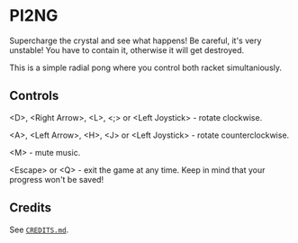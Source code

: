 # PI2NG

Supercharge the crystal and see what happens! Be careful, it's very unstable!
You have to contain it, otherwise it will get destroyed.

This is a simple radial pong where you control both racket simultaniously.


## Controls

\<D\>, \<Right Arrow\>, \<L\>, \<;\> or \<Left Joystick\> - rotate clockwise.

\<A\>, \<Left Arrow\>, \<H\>, \<J\> or \<Left Joystick\> - rotate
counterclockwise.

\<M\> - mute music.

\<Escape\> or \<Q\> - exit the game at any time. Keep in mind that your
progress won't be saved!


## Credits

See [`CREDITS.md`](./CREDITS.md).
